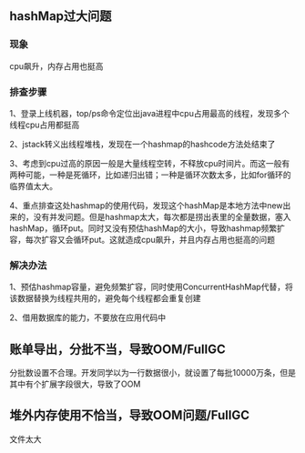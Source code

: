 ## hashMap过大问题

### 现象

cpu飙升，内存占用也挺高

### 排查步骤

1、登录上线机器，top/ps命令定位出java进程中cpu占用最高的线程，发现多个线程cpu占用都挺高

2、jstack转义出线程堆栈，发现在一个hashmap的hashcode方法处结束了

3、考虑到cpu过高的原因一般是大量线程空转，不释放cpu时间片。而这一般有两种可能，一种是死循环，比如递归出错；一种是循环次数太多，比如for循环的临界值太大。

4、重点排查这处hashmap的使用代码，发现这个hashMap是本地方法中new出来的，没有并发问题。但是hashmap太大，每次都是捞出表里的全量数据，塞入hashMap，循环put。同时又没有预估hashMap的大小，导致hashmap频繁扩容，每次扩容又会循环put。这就造成cpu飙升，并且内存占用也挺高的问题

### 解决办法

1、预估hashmap容量，避免频繁扩容，同时使用ConcurrentHashMap代替，将该数据替换为线程共用的，避免每个线程都会重复创建

2、借用数据库的能力，不要放在应用代码中

## 账单导出，分批不当，导致OOM/FullGC

分批数设置不合理。开发同学以为一行数据很小，就设置了每批10000万条，但是其中有个扩展字段很大，导致了OOM



## 堆外内存使用不恰当，导致OOM问题/FullGC

文件太大





